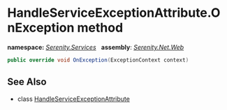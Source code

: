 # HandleServiceExceptionAttribute.OnException method
**namespace:** *[Serenity.Services](../../README.md#serenity.services-namespace)*   **assembly**: *[Serenity.Net.Web](../../README.md)*

```csharp
public override void OnException(ExceptionContext context)
```

## See Also

* class [HandleServiceExceptionAttribute](../HandleServiceExceptionAttribute.md)